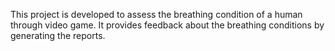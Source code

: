 This project is developed to assess the breathing condition of a human through video game. It provides feedback about the breathing conditions by generating the reports.
